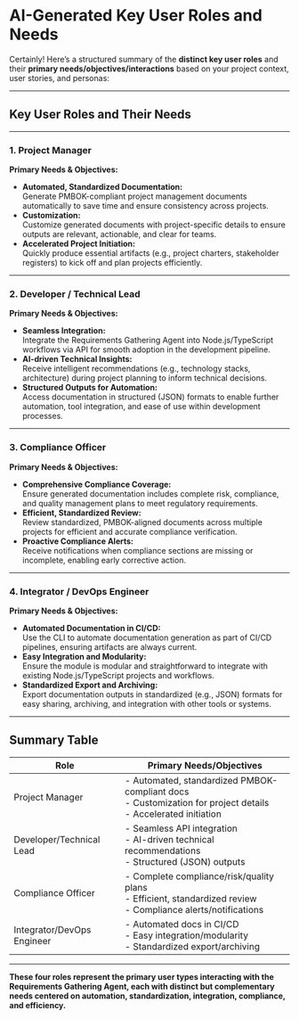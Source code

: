 # AI-Generated Key User Roles and Needs

Certainly! Here’s a structured summary of the **distinct key user roles** and their **primary needs/objectives/interactions** based on your project context, user stories, and personas:

---

## Key User Roles and Their Needs

---

### 1. **Project Manager**

**Primary Needs & Objectives:**
- **Automated, Standardized Documentation:**  
  Generate PMBOK-compliant project management documents automatically to save time and ensure consistency across projects.
- **Customization:**  
  Customize generated documents with project-specific details to ensure outputs are relevant, actionable, and clear for teams.
- **Accelerated Project Initiation:**  
  Quickly produce essential artifacts (e.g., project charters, stakeholder registers) to kick off and plan projects efficiently.

---

### 2. **Developer / Technical Lead**

**Primary Needs & Objectives:**
- **Seamless Integration:**  
  Integrate the Requirements Gathering Agent into Node.js/TypeScript workflows via API for smooth adoption in the development pipeline.
- **AI-driven Technical Insights:**  
  Receive intelligent recommendations (e.g., technology stacks, architecture) during project planning to inform technical decisions.
- **Structured Outputs for Automation:**  
  Access documentation in structured (JSON) formats to enable further automation, tool integration, and ease of use within development processes.

---

### 3. **Compliance Officer**

**Primary Needs & Objectives:**
- **Comprehensive Compliance Coverage:**  
  Ensure generated documentation includes complete risk, compliance, and quality management plans to meet regulatory requirements.
- **Efficient, Standardized Review:**  
  Review standardized, PMBOK-aligned documents across multiple projects for efficient and accurate compliance verification.
- **Proactive Compliance Alerts:**  
  Receive notifications when compliance sections are missing or incomplete, enabling early corrective action.

---

### 4. **Integrator / DevOps Engineer**

**Primary Needs & Objectives:**
- **Automated Documentation in CI/CD:**  
  Use the CLI to automate documentation generation as part of CI/CD pipelines, ensuring artifacts are always current.
- **Easy Integration and Modularity:**  
  Ensure the module is modular and straightforward to integrate with existing Node.js/TypeScript projects and workflows.
- **Standardized Export and Archiving:**  
  Export documentation outputs in standardized (e.g., JSON) formats for easy sharing, archiving, and integration with other tools or systems.

---

## Summary Table

| Role                       | Primary Needs/Objectives                                                                                          |
|----------------------------|-------------------------------------------------------------------------------------------------------------------|
| Project Manager            | - Automated, standardized PMBOK-compliant docs<br>- Customization for project details<br>- Accelerated initiation |
| Developer/Technical Lead   | - Seamless API integration<br>- AI-driven technical recommendations<br>- Structured (JSON) outputs                 |
| Compliance Officer         | - Complete compliance/risk/quality plans<br>- Efficient, standardized review<br>- Compliance alerts/notifications  |
| Integrator/DevOps Engineer | - Automated docs in CI/CD<br>- Easy integration/modularity<br>- Standardized export/archiving                     |

---

**These four roles represent the primary user types interacting with the Requirements Gathering Agent, each with distinct but complementary needs centered on automation, standardization, integration, compliance, and efficiency.**